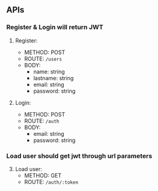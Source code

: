## APIs

### Register & Login will return JWT

1. Register:

   - METHOD: POST
   - ROUTE: `/users`
   - BODY:
     - name: string
     - lastname: string
     - email: string
     - password: string

2. Login:

   - METHOD: POST
   - ROUTE: `/auth`
   - BODY:
     - email: string
     - password: string

### Load user should get jwt through url parameters

3. Load user:
   - METHOD: GET
   - ROUTE: `/auth/:token`
